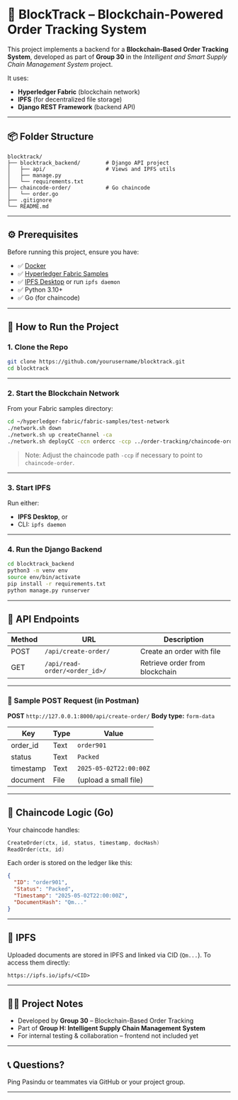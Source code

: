 # 🔗 BlockTrack – Blockchain-Powered Order Tracking System

This project implements a backend for a **Blockchain-Based Order Tracking System**, developed as part of **Group 30** in the *Intelligent and Smart Supply Chain Management System* project.

It uses:

* **Hyperledger Fabric** (blockchain network)
* **IPFS** (for decentralized file storage)
* **Django REST Framework** (backend API)

---

## 📦 Folder Structure

```
blocktrack/
├── blocktrack_backend/        # Django API project
│   ├── api/                   # Views and IPFS utils
│   ├── manage.py
│   └── requirements.txt
├── chaincode-order/           # Go chaincode
│   └── order.go
├── .gitignore
└── README.md
```

---

## ⚙️ Prerequisites

Before running this project, ensure you have:

* ✅ [Docker](https://www.docker.com/)
* ✅ [Hyperledger Fabric Samples](https://hyperledger-fabric.readthedocs.io/en/latest/test_network.html)
* ✅ [IPFS Desktop](https://docs.ipfs.tech/install/ipfs-desktop/) or run `ipfs daemon`
* ✅ Python 3.10+
* ✅ Go (for chaincode)

---

## 🚀 How to Run the Project

### 1. Clone the Repo

```bash
git clone https://github.com/yourusername/blocktrack.git
cd blocktrack
```

---

### 2. Start the Blockchain Network

From your Fabric samples directory:

```bash
cd ~/hyperledger-fabric/fabric-samples/test-network
./network.sh down
./network.sh up createChannel -ca
./network.sh deployCC -ccn ordercc -ccp ../order-tracking/chaincode-order -ccl go
```

> Note: Adjust the chaincode path `-ccp` if necessary to point to `chaincode-order`.

---

### 3. Start IPFS

Run either:

* **IPFS Desktop**, or
* CLI: `ipfs daemon`

---

### 4. Run the Django Backend

```bash
cd blocktrack_backend
python3 -m venv env
source env/bin/activate
pip install -r requirements.txt
python manage.py runserver
```

---

## 🔌 API Endpoints

| Method | URL                           | Description                    |
| ------ | ----------------------------- | ------------------------------ |
| POST   | `/api/create-order/`          | Create an order with file      |
| GET    | `/api/read-order/<order_id>/` | Retrieve order from blockchain |

---

### 🦪 Sample POST Request (in Postman)

**POST** `http://127.0.0.1:8000/api/create-order/`
**Body type:** `form-data`

| Key       | Type | Value                  |
| --------- | ---- | ---------------------- |
| order\_id | Text | `order901`             |
| status    | Text | `Packed`               |
| timestamp | Text | `2025-05-02T22:00:00Z` |
| document  | File | (upload a small file)  |

---

## 🔧 Chaincode Logic (Go)

Your chaincode handles:

```go
CreateOrder(ctx, id, status, timestamp, docHash)
ReadOrder(ctx, id)
```

Each order is stored on the ledger like this:

```json
{
  "ID": "order901",
  "Status": "Packed",
  "Timestamp": "2025-05-02T22:00:00Z",
  "DocumentHash": "Qm..."
}
```

---

## 📂 IPFS

Uploaded documents are stored in IPFS and linked via CID (`Qm...`).
To access them directly:

```text
https://ipfs.io/ipfs/<CID>
```

---

## 👨‍💼 Project Notes

* Developed by **Group 30** – Blockchain-Based Order Tracking
* Part of **Group H: Intelligent Supply Chain Management System**
* For internal testing & collaboration – frontend not included yet

---

## 📞 Questions?

Ping Pasindu or teammates via GitHub or your project group.

---
